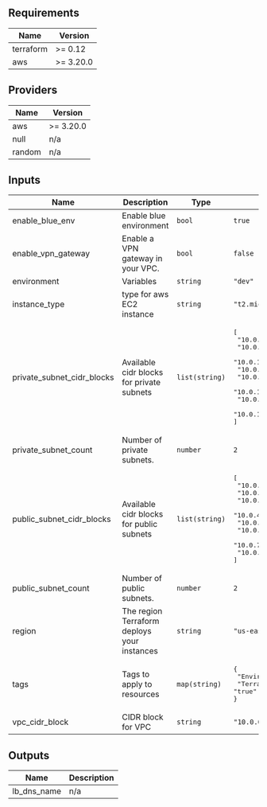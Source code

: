## Requirements

| Name | Version |
|------|---------|
| terraform | >= 0.12 |
| aws | >= 3.20.0 |

## Providers

| Name | Version |
|------|---------|
| aws | >= 3.20.0 |
| null | n/a |
| random | n/a |

## Inputs

| Name | Description | Type | Default | Required |
|------|-------------|------|---------|:--------:|
| enable\_blue\_env | Enable blue environment | `bool` | `true` | no |
| enable\_vpn\_gateway | Enable a VPN gateway in your VPC. | `bool` | `false` | no |
| environment | Variables | `string` | `"dev"` | no |
| instance\_type | type for aws EC2 instance | `string` | `"t2.micro"` | no |
| private\_subnet\_cidr\_blocks | Available cidr blocks for private subnets | `list(string)` | <pre>[<br>  "10.0.101.0/24",<br>  "10.0.102.0/24",<br>  "10.0.103.0/24",<br>  "10.0.104.0/24",<br>  "10.0.105.0/24",<br>  "10.0.106.0/24",<br>  "10.0.107.0/24",<br>  "10.0.108.0/24"<br>]</pre> | no |
| private\_subnet\_count | Number of private subnets. | `number` | `2` | no |
| public\_subnet\_cidr\_blocks | Available cidr blocks for public subnets | `list(string)` | <pre>[<br>  "10.0.1.0/24",<br>  "10.0.2.0/24",<br>  "10.0.3.0/24",<br>  "10.0.4.0/24",<br>  "10.0.5.0/24",<br>  "10.0.6.0/24",<br>  "10.0.7.0/24",<br>  "10.0.8.0/24"<br>]</pre> | no |
| public\_subnet\_count | Number of public subnets. | `number` | `2` | no |
| region | The region Terraform deploys your instances | `string` | `"us-east-1"` | no |
| tags | Tags to apply to resources | `map(string)` | <pre>{<br>  "Environment": "dev",<br>  "Terraform": "true"<br>}</pre> | no |
| vpc\_cidr\_block | CIDR block for VPC | `string` | `"10.0.0.0/16"` | no |

## Outputs

| Name | Description |
|------|-------------|
| lb\_dns\_name | n/a |
